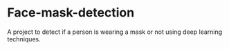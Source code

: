# Face-mask-detection
A project to detect if a person is wearing a mask or not using deep learning techniques.
